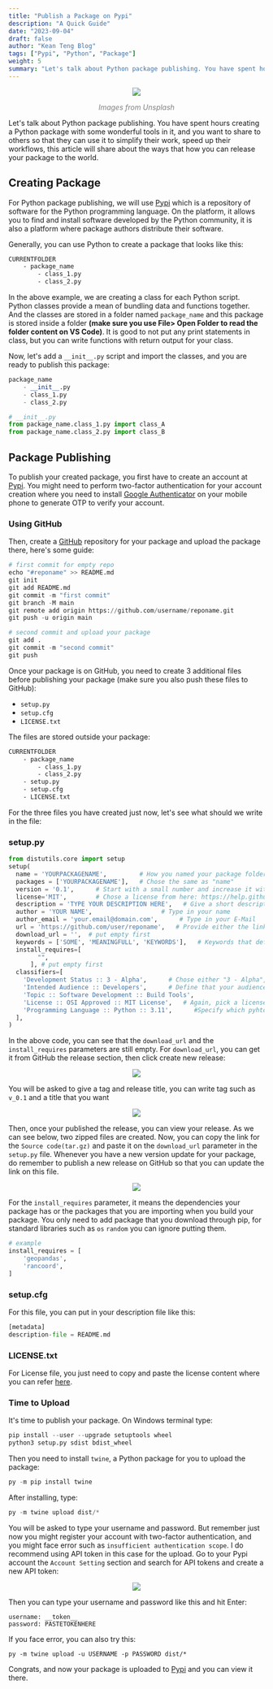 ```yaml
---
title: "Publish a Package on Pypi"
description: "A Quick Guide"
date: "2023-09-04"
draft: false
author: "Kean Teng Blog"
tags: ["Pypi", "Python", "Package"]
weight: 5
summary: "Let's talk about Python package publishing. You have spent hours creating a Python package with some wonderful tools in it"
---
```


<center><img src="https://images.unsplash.com/photo-1595246140625-573b715d11dc?ixlib=rb-4.0.3&ixid=M3wxMjA3fDB8MHxwaG90by1wYWdlfHx8fGVufDB8fHx8fA%3D%3D&auto=format&fit=crop&w=1770&q=80"  class = "center"/></center>
<p style="text-align: center; color:grey;"><i>Images from Unsplash</i></p>

Let's talk about Python package publishing. You have spent hours creating a Python package with some wonderful tools in it, and you want to share to others so that they can use it to simplify their work, speed up their workflows, this article will share about the ways that how you can release your package to the world. 

## Creating Package

For Python package publishing, we will use [Pypi](https://pypi.org/) which is a repository of software for the Python programming language. On the platform, it allows you to find and install software developed by the Python community, it is also a platform where package authors distribute their software. 

Generally, you can use Python to create a package that looks like this:

```txt
CURRENTFOLDER
    - package_name
        - class_1.py
        - class_2.py
```

In the above example, we are creating a class for each Python script. Python classes provide a mean of bundling data and functions together. And the classes are stored in a folder named `package_name` and this package is stored inside a folder **(make sure you use File> Open Folder to read the folder content on VS Code)**. It is good to not put any print statements in class, but you can write functions with return output for your class.

Now, let's add a `__init__.py` script and import the classes, and you are ready to publish this package:

```py
package_name
    - __init__.py
    - class_1.py
    - class_2.py
```

```py
# __init__.py
from package_name.class_1.py import class_A
from package_name.class_2.py import class_B
```

## Package Publishing
To publish your created package, you first have to create an account at [Pypi](https://pypi.org/). You might need to perform two-factor authentication for your account creation where you need to install [Google Authenticator](https://play.google.com/store/apps/details?id=com.google.android.apps.authenticator2) on your mobile phone to generate OTP to verify your account. 

### Using GitHub

Then, create a [GitHub](https://github.com/) repository for your package and upload the package there, here's some guide:

```py
# first commit for empty repo
echo "#reponame" >> README.md
git init
git add README.md
git commit -m "first commit"
git branch -M main
git remote add origin https://github.com/username/reponame.git
git push -u origin main

# second commit and upload your package
git add .
git commit -m "second commit"
git push
```

Once your package is on GitHub, you need to create 3 additional files before publishing your package (make sure you also push these files to GitHub):
- `setup.py`
- `setup.cfg`
- `LICENSE.txt`

The files are stored outside your package:

```txt
CURRENTFOLDER
    - package_name
        - class_1.py
        - class_2.py
    - setup.py
    - setup.cfg
    - LICENSE.txt
```

For the three files you have created just now, let's see what should we write in the file:

### setup.py

```py
from distutils.core import setup
setup(
  name = 'YOURPACKAGENAME',         # How you named your package folder (MyLib)
  packages = ['YOURPACKAGENAME'],   # Chose the same as "name"
  version = '0.1',      # Start with a small number and increase it with every change you make
  license='MIT',        # Chose a license from here: https://help.github.com/articles/licensing-a-repository
  description = 'TYPE YOUR DESCRIPTION HERE',   # Give a short description about your library
  author = 'YOUR NAME',                   # Type in your name
  author_email = 'your.email@domain.com',      # Type in your E-Mail
  url = 'https://github.com/user/reponame',   # Provide either the link to your github or to your website
  download_url = '',  # put empty first
  keywords = ['SOME', 'MEANINGFULL', 'KEYWORDS'],   # Keywords that define your package best
  install_requires=[       
        "",
      ], # put empty first
  classifiers=[
    'Development Status :: 3 - Alpha',      # Chose either "3 - Alpha", "4 - Beta" or "5 - Production/Stable" as the current state of your package
    'Intended Audience :: Developers',      # Define that your audience are developers
    'Topic :: Software Development :: Build Tools',
    'License :: OSI Approved :: MIT License',   # Again, pick a license
    'Programming Language :: Python :: 3.11',      #Specify which pyhton versions that you want to support
  ],
)
```

In the above code, you can see that the `download_url` and the `install_requires` parameters are still empty. For `download_url`, you can get it from GitHub the release section, then click create new release:

<center><img src="image.png"  class = "center"/></center>

You will be asked to give a tag and release title, you can write tag such as `v_0.1` and a title that you want
<center><img src="image-1.png"  class = "center"/></center>

Then, once your published the release, you can view your release. As we can see below, two zipped files are created. Now, you can copy the link for the `Source code(tar.gz)` and paste it on the `download_url` parameter in the `setup.py` file. Whenever you have a new version update for your package, do remember to publish a new release on GitHub so that you can update the link on this file.

<center><img src="image-2.png"  class = "center"/></center>

For the `install_requires` parameter, it means the dependencies your package has or the packages that you are importing when you build your package. You only need to add package that you download through pip, for standard libraries such as `os` `random` you can ignore putting them. 

```py
# example
install_requires = [
    'geopandas',
    'rancoord',
]
```

### setup.cfg
For this file, you can put in your description file like this:

```py
[metadata]
description-file = README.md
```

### LICENSE.txt
For License file, you just need to copy and paste the license content where you can refer [here](https://opensource.org/licenses/).

### Time to Upload
It's time to publish your package. On Windows terminal type:

```py
pip install --user --upgrade setuptools wheel
python3 setup.py sdist bdist_wheel
```

Then you need to install `twine`, a Python package for you to upload the package:

```py
py -m pip install twine
```

After installing, type:

```py
py -m twine upload dist/*
```

You will be asked to type your username and password. But remember just now you might register your account with two-factor authentication, and you might face error such as `insufficient authentication scope`. I do recommend using API token in this case for the upload. Go to your Pypi account the `Account Setting` section and search for API tokens and create a new API token:

<center><img src="image-3.png"  class = "center"/></center>

Then you can type your username and password like this and hit Enter:

```
username: __token__
password: PASTETOKENHERE
```

If you face error, you can also try this:

```
py -m twine upload -u USERNAME -p PASSWORD dist/*
```

Congrats, and now your package is uploaded to [Pypi](https://pypi.org/) and you can view it there.